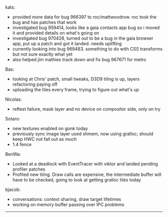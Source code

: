 kats:
* provided more data for bug 966397 to roc/mattwoodrow. roc took the bug and has patches that work
* investigated bug 959414, looks like a gaia contacts app bug so i moved it and provided details on what's going on
* investigated bug 970428, turned out to be a bug in the gaia browser app, put up a patch and got it landed. needs uplifting
* currently looking into bug 969483. something to do with CSS transforms but not sure exactly what yet
* also helped jim mathies track down and fix bug 967671 for metro

Bas:
* looking at Chris' patch, small tweaks, D3D9 tiling is up, layers refactoring paying off
* uploading the tiles every frame, trying to figure out what's up

Nicolas:
* reftest failure, mask layer and no device on compositor side, only on try

Sotaro:
* new textures enabled on gonk today
* previously sync image layer used shmem, now using gralloc; should keep HWC not fall out as much
* 1.4 fence

BenWa:
* Looked at a deadlock with EventTracer with viktor and landed pending profiler patches
* Profiled new tiling. Draw calls are expensive, the intermediate buffer will have to be checked, going to look at getting gralloc tiles today

bjacob:
* conversations: context sharing, draw target lifetimes
* working on memory buffer passing over IPC problems

________________


